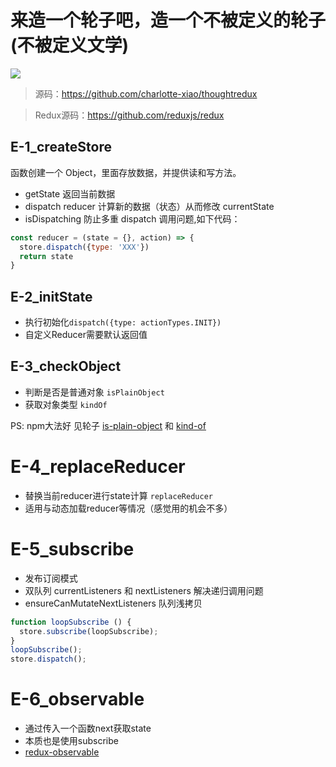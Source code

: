 # 来造一个轮子吧，造一个不被定义的轮子(不被定义文学)

![](https://p3-juejin.byteimg.com/tos-cn-i-k3u1fbpfcp/8708739b76f94e7e86b6825c7efac988~tplv-k3u1fbpfcp-zoom-1.image)

> 源码：https://github.com/charlotte-xiao/thoughtredux

> Redux源码：https://github.com/reduxjs/redux

## E-1_createStore

函数创建一个 Object，里面存放数据，并提供读和写方法。

- getState 返回当前数据
- dispatch reducer 计算新的数据（状态）从而修改 currentState
- isDispatching 防止多重 dispatch 调用问题,如下代码：

```javascript
const reducer = (state = {}, action) => {
  store.dispatch({type: 'XXX'})
  return state
}
```

## E-2_initState

- 执行初始化`dispatch({type: actionTypes.INIT})`
- 自定义Reducer需要默认返回值

## E-3_checkObject

- 判断是否是普通对象 `isPlainObject`
- 获取对象类型 `kindOf`

PS: npm大法好 见轮子 [is-plain-object](https://www.npmjs.com/package/is-plain-object) 和 [kind-of](https://www.npmjs.com/package/kind-of)

# E-4_replaceReducer

- 替换当前reducer进行state计算 `replaceReducer`
- 适用与动态加载reducer等情况（感觉用的机会不多）

# E-5_subscribe

- 发布订阅模式
- 双队列 currentListeners 和 nextListeners 解决递归调用问题
- ensureCanMutateNextListeners 队列浅拷贝

```javascript
function loopSubscribe () {
  store.subscribe(loopSubscribe);
}
loopSubscribe();
store.dispatch();
```
# E-6_observable

- 通过传入一个函数next获取state
- 本质也是使用subscribe
- [redux-observable](https://redux-observable.js.org/)

